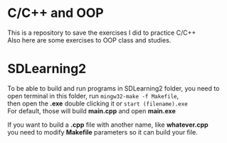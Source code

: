 # C/C++ and OOP

This is a repository to save the exercises I did to practice C/C++  
Also here are some exercises to OOP class and studies.

# SDLearning2

To be able to build and run programs in SDLearning2 folder, you need to  
open terminal in this folder, run `mingw32-make -f Makefile`,  
then open the **.exe** double clicking it or `start (filename).exe`  
For default, those will build **main.cpp** and open **main.exe**  


If you want to build a **.cpp** file with another name, like **whatever.cpp**  
you need to modify **Makefile** parameters so it can build your file.
